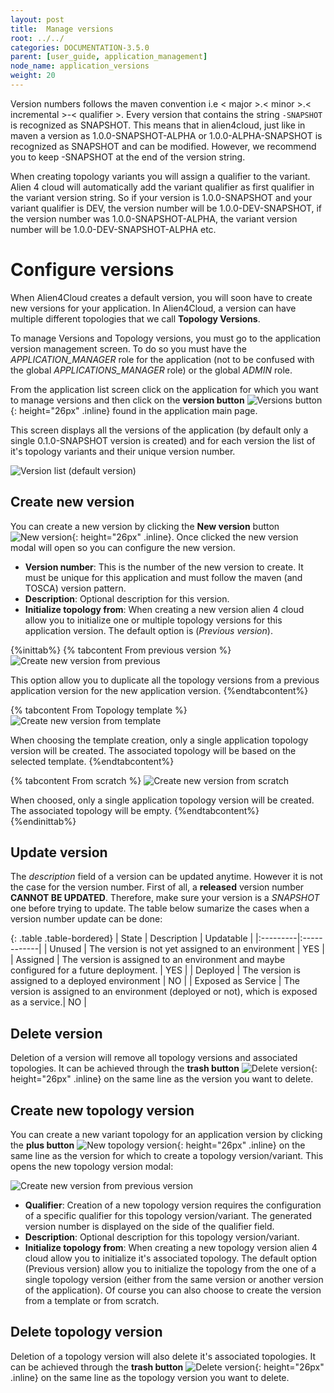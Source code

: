```yaml
---
layout: post
title:  Manage versions
root: ../../
categories: DOCUMENTATION-3.5.0
parent: [user_guide, application_management]
node_name: application_versions
weight: 20
---
```


Version numbers follows the maven convention i.e < major >.< minor >.< incremental >-< qualifier >. Every version that contains the string `-SNAPSHOT` is recognized as SNAPSHOT. This means that in alien4cloud, just like in maven a version as 1.0.0-SNAPSHOT-ALPHA or 1.0.0-ALPHA-SNAPSHOT is recognized as SNAPSHOT and can be modified. However, we recommend you to keep -SNAPSHOT at the end of the version string.

When creating topology variants you will assign a qualifier to the variant. Alien 4 cloud will automatically add the variant qualifier as first qualifier in the variant version string. So if your version is 1.0.0-SNAPSHOT and your variant qualifier is DEV, the version number will be 1.0.0-DEV-SNAPSHOT, if the version number was 1.0.0-SNAPSHOT-ALPHA, the variant version number will be 1.0.0-DEV-SNAPSHOT-ALPHA etc.

# Configure versions

When Alien4Cloud creates a default version, you will soon have to create new versions for your application. In Alien4Cloud, a version can have multiple different topologies that we call __Topology Versions__.

To manage Versions and Topology versions, you must go to the application version management screen. To do so you must have the *APPLICATION_MANAGER* role for the application (not to be confused with the global *APPLICATIONS_MANAGER* role) or the global *ADMIN* role.

From the application list screen click on the application for which you want to manage versions and then click on the __version button__ ![Versions button](../../images/3.4.0/user_guide/applications/versions_button.png){: height="26px" .inline} found in the application main page.

This screen displays all the versions of the application (by default only a single 0.1.0-SNAPSHOT version is created) and for each version the list of it's topology variants and their unique version number.

![Version list (default version)](../../images/3.4.0/user_guide/applications/version_list.png)

## Create new version

You can create a new version by clicking the __New version__ button ![New version](../../images/3.4.0/user_guide/applications/new_version_button.png){: height="26px" .inline}. Once clicked the new version modal will open so you can configure the new version.

* __Version number__: This is the number of the new version to create. It must be unique for this application and must follow the maven (and TOSCA) version pattern.
* __Description__: Optional description for this version.
* __Initialize topology from__: When creating a new version alien 4 cloud allow you to initialize one or multiple topology versions for this application version. The default option is (_Previous version_).

{%inittab%}
{% tabcontent From previous version %}
![Create new version from previous](../../images/3.4.0/user_guide/applications/new_version_modal_previous.png)

This option allow you to duplicate all the topology versions from a previous application version for the new application version.
{%endtabcontent%}

{% tabcontent From Topology template %}
![Create new version from template](../../images/3.4.0/user_guide/applications/new_version_modal_template.png)

When choosing the template creation, only a single application topology version will be created. The associated topology will be based on the selected template.
{%endtabcontent%}

{% tabcontent From scratch %}
![Create new version from scratch](../../images/3.4.0/user_guide/applications/new_version_modal_scratch.png)

When choosed, only a single application topology version will be created. The associated topology will be empty.
{%endtabcontent%}
{%endinittab%}

## Update version
The _description_ field of a version can be updated anytime.
However it is not the case for the version number. First of all, a __released__ version number __CANNOT BE UPDATED__.   Therefore, make sure your version is a _SNAPSHOT_ one before trying to update.
The table below sumarize the cases when a version number update can be done:

{: .table .table-bordered}
| State | Description | Updatable |
|:---------|:------------|
| Unused | The version is not yet assigned to an environment | YES |
| Assigned | The version is assigned to an environment and maybe configured for a future deployment. | YES |
| Deployed | The version is assigned to a deployed environment | NO |
| Exposed as Service | The version is assigned to an environment (deployed or not), which is exposed as a service.| NO |

## Delete version

Deletion of a version will remove all topology versions and associated topologies. It can be achieved through the __trash button__ ![Delete version](../../images/3.4.0/user_guide/applications/delete_button.png){: height="26px" .inline} on the same line as the version you want to delete.

## Create new topology version

You can create a new variant topology for an application version by clicking the __plus button__ ![New topology version](../../images/3.4.0/user_guide/applications/new_topo_version_button.png){: height="26px" .inline} on the same line as the version for which to create a topology version/variant. This opens the new topology version modal:

![Create new version from previous version](../../images/3.4.0/user_guide/applications/new_topology_version_previous.png)

* __Qualifier__: Creation of a new topology version requires the configuration of a specific qualifier for this topology version/variant. The generated version number is displayed on the side of the qualifier field.
* __Description__: Optional description for this topology version/variant.
* __Initialize topology from__: When creating a new topology version alien 4 cloud allow you to initialize it's associated topology. The default option (Previous version) allow you to initialize the topology from the one of a single topology version (either from the same version or another version of the application). Of course you can also choose to create the version from a template or from scratch.

## Delete topology version

Deletion of a topology version will also delete it's associated topologies. It can be achieved through the __trash button__ ![Delete version](../../images/3.4.0/user_guide/applications/delete_button.png){: height="26px" .inline} on the same line as the topology version you want to delete.
